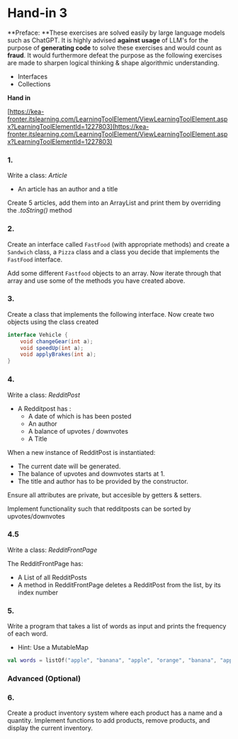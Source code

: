 # Hand-in 3

**Preface: **These exercises are solved easily by large language models such as ChatGPT. It is highly advised **against usage** of LLM's for the purpose of **generating code** to solve these exercises and would count as **fraud**. It would furthermore defeat the purpose as the following exercises are made to sharpen logical thinking & shape algorithmic understanding.

- Interfaces
- Collections

**Hand in**

[https://kea-fronter.itslearning.com/LearningToolElement/ViewLearningToolElement.aspx?LearningToolElementId=1227803](https://kea-fronter.itslearning.com/LearningToolElement/ViewLearningToolElement.aspx?LearningToolElementId=1227803)



### **1.**

Write a class: *Article*

- An article has an author and a title

Create 5 articles, add them into an ArrayList and print them by overriding the *.toString()* method



### 2.

Create an interface called `FastFood` (with appropriate methods) and create a `Sandwich` class, a `Pizza` class and a class you decide that implements the `FastFood` interface.

Add some different `Fastfood` objects to an array. Now iterate through that array and use some of the methods you have created above. 



### 3.

Create a class that implements the following interface. Now create two objects using the class created

```java
interface Vehicle {
    void changeGear(int a);
    void speedUp(int a);
    void applyBrakes(int a);
}
```



### 4.

Write a class: *RedditPost*

- A Redditpost has :
  - A date of which is has been posted
  - An author
  - A balance of upvotes / downvotes
  - A Title

When a new instance of RedditPost is instantiated:

- The current date will be generated.
- The balance of upvotes and downvotes starts at 1.
- The title and author has to be provided by the constructor.



Ensure all attributes are private, but accesible by getters & setters.

Implement functionality such that redditposts can be sorted by upvotes/downvotes



### **4.5**

Write a class: *RedditFrontPage*

The RedditFrontPage has:

- A List of all RedditPosts
- A method in RedditFrontPage deletes a RedditPost from the list, by its index number



### 5.

Write a program that takes a list of words as input and prints the frequency of each word.

- Hint: Use a MutableMap

```kotlin
val words = listOf("apple", "banana", "apple", "orange", "banana", "apple", "orange", "banana", "apple","banana", "apple", "orange", "banana","banana", "apple", "orange", "apple", "orange", "banana")
```



### Advanced (Optional)

### 6.

Create a product inventory system where each product has a name and a quantity. Implement functions to add products, remove products, and display the current inventory.
